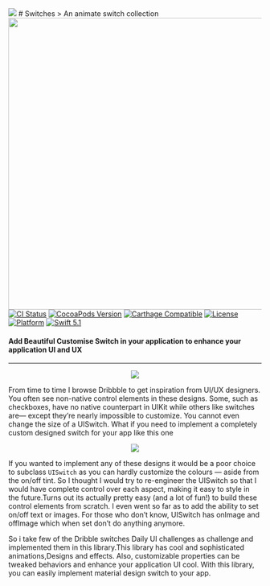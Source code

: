 <img src="https://github.com/jwd-ali/TidalTestProject/blob/master/images/header/header.png">
<img align="right" src="https://github.com/jwd-ali/Switches/blob/master/images/Screen%20Recording%202020-08-31%20at%203.39.54%20PM.gif"  height = "580"/>
# Switches
> An animate switch collection


[![CI Status](https://travis-ci.org/jwd-ali/RingPieChart.svg)](https://travis-ci.org/jwd-ali/RingPieChart)
[![CocoaPods Version](https://img.shields.io/cocoapods/v/RingPieChart.svg?style=flat)](https://cocoapods.org/pods/RingPieChart)
[![Carthage Compatible](https://img.shields.io/badge/Carthage-compatible-0473B3.svg?style=flat)](https://github.com/Carthage/Carthage)
[![License](https://img.shields.io/cocoapods/l/RingPieChart.svg?style=flat)](https://cocoapods.org/pods/RingPieChart)
[![Platform](https://img.shields.io/cocoapods/p/RingPieChart.svg?style=flat)](https://cocoapods.org/pods/RingPieChart)
[![Swift 5.1](https://img.shields.io/badge/swift-5.1-orange)](https://swift.org)

<p><h4>Add Beautiful Customise Switch in your application to enhance your application UI and UX</h4></p>

___

<p align='center'>
  <img src='https://github.com/jwd-ali/Switches/blob/master/SwitchesDemo/Resources/Assets.xcassets/switch-animation-post.imageset/switch-animation-post.jpg'>
  
</p>

From time to time I browse Dribbble to get inspiration from UI/UX designers. You often see non-native control elements in these designs. Some, such as checkboxes, have no native counterpart in UIKit while others like switches are— except they’re nearly impossible to customize. You cannot even change the size of a UISwitch. What if you need to implement a completely custom designed switch for your app like this one
<p align='center'>
  <img src='https://static.dribbble.com/users/108183/screenshots/4148855/switcher_xxxiii_by_volorf_.gif'>
  
</p>

If you wanted to implement any of these designs it would be a poor choice to subclass `UISwitch` as you can hardly customize the colours — aside from the on/off tint.
So I thought I would try to re-engineer the UISwitch so that I would have complete control over each aspect, making it easy to style in the future.Turns out its actually pretty easy (and a lot of fun!) to build these control elements from scratch. I even went so far as to add the ability to set on/off text or images. For those who don’t know, UISwitch has onImage and offImage which when set don’t do anything anymore.

So i take few of the Dribble switches Daily UI challenges as challenge and implemented them in this library.This library has cool and sophisticated animations,Designs and effects. Also, customizable properties can be tweaked behaviors and enhance your application UI cool. With this library, you can easily implement material design switch to your app.


